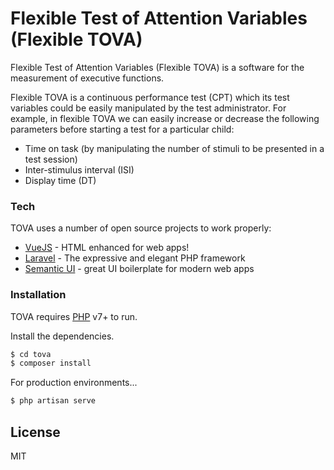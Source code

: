 # Flexible Test of Attention Variables (Flexible TOVA)
Flexible Test of Attention Variables (Flexible TOVA) is a software for the measurement of executive functions.

Flexible TOVA is a continuous performance test (CPT) which its test variables could be easily manipulated by the test administrator. For example, in flexible TOVA we can easily increase or decrease the following parameters before starting a test for a particular child:
- Time on task (by manipulating the number of stimuli to be presented in a test session) 
- Inter-stimulus interval (ISI)
- Display time (DT) 

### Tech

TOVA uses a number of open source projects to work properly:

* [VueJS] - HTML enhanced for web apps!
* [Laravel] - The expressive and elegant PHP framework
* [Semantic UI] - great UI boilerplate for modern web apps

### Installation

TOVA requires [PHP](https://php.net/) v7+ to run.

Install the dependencies.

```sh
$ cd tova
$ composer install
```

For production environments...

```sh
$ php artisan serve
```


License
----

MIT

   [laravel]: <https://laravel.com>
   [vuejs]: <https://vuejs.org/>
   [semantic ui]: <https://semantic-ui.com/>

